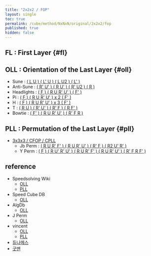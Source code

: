 ```yaml
---
title: "2x2x2 / FOP"
layout: single
toc: true
permalink: /cube/method/NxNxN/original/2x2x2/fop
published: true
hidden: false
---
```


<head>
  <base target="_blank">
</head>



## FL : First Layer {#fl}



## OLL : Orientation of the Last Layer {#oll}

- Sune : [( L U ) ( L' U ) ( L U2 ) ( L' )](https://alpha.twizzle.net/edit/?puzzle=2x2x2&setup-anchor=end&stickering=OLL&alg=L+U+L%27+U+L+U2+L%27)
- Anti-Sune : [( R' U' ) ( R U' ) ( R' U2 ) ( R )](https://alpha.twizzle.net/edit/?puzzle=2x2x2&setup-anchor=end&stickering=OLL&alg=R%27+U%27+R+U%27+R%27+U2%27+R)
- Headlights : [( F ) ( R U R' U' ) ( F' )](https://alpha.twizzle.net/edit/?puzzle=2x2x2&setup-anchor=end&stickering=OLL&alg=F+R+U+R%27+U%27+F%27)
- Pi : [( F ) ( R U R' U' ) x 2 ( F' )](https://alpha.twizzle.net/edit/?puzzle=2x2x2&setup-anchor=end&stickering=OLL&alg=F+%28R+U+R%27+U%27%292+F%27)
- H : [( F ) ( R U R' U' ) x 3 ( F' )](https://alpha.twizzle.net/edit/?puzzle=2x2x2&setup-anchor=end&stickering=OLL&alg=F+%28R+U+R%27+U%27%293+F%27)
- T : [( R U ) ( R' U' ) ( R' F ) ( R F' )](https://alpha.twizzle.net/edit/?puzzle=2x2x2&setup-anchor=end&stickering=OLL&alg=R+U+R%27+U%27+R%27+F+R+F%27)
- Bowtie : [( F' ) ( R U R' U' ) ( R' F R )](https://alpha.twizzle.net/edit/?puzzle=2x2x2&setup-anchor=end&stickering=OLL&alg=F%27+R+U+R%27+U%27+R%27+F+R)



## PLL : Permutation of the Last Layer {#pll}

- [3x3x3 / CFOP / CPLL](/cube/method/NxNxN/original/3x3x3/cfop#cpll)
  - Jb Perm : [( R U R' F' ) ( R U R' U' ) ( R' F ) ( R2 U' R' )](https://alpha.twizzle.net/edit/?puzzle=2x2x2&setup-anchor=end&stickering=PLL&alg=R+U+R%27+F%27+R+U+R%27+U%27+R%27+F+R2+U%27+R%27)
  - Y Perm : [( F ) ( R U' R' U' ) ( R U R' F' ) ( R U R' U' ) ( R' F R F' )](https://alpha.twizzle.net/edit/?puzzle=2x2x2&setup-anchor=end&stickering=PLL&alg=F+R+U%27+R%27+U%27+R+U+R%27+F%27+R+U+R%27+U%27+R%27+F+R+F%27)



## reference

- Speedsolving Wiki
  - [OLL](https://www.speedsolving.com/wiki/index.php/OLL_(2x2x2))
  - [PLL](https://www.speedsolving.com/wiki/index.php/PLL_(2x2x2))
- Speed Cube DB
  - [OLL](https://speedcubedb.com/a/2x2/OrtegaOLL)
- AlgDb
  - [OLL](http://algdb.net/puzzle/222/ortegaoll)
- J Perm
  - [OLL](https://jperm.net/algs/2x2oll)
- vincent
  - [OLL](https://m.blog.naver.com/vincentcube/60134585079)
  - [PLL](https://m.blog.naver.com/vincentcube/60134585117)
- [듀나메스](https://youtu.be/wTMsdWKq6No)
- [굿맨](https://youtu.be/byZU8_inqSU)
